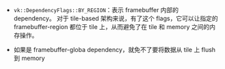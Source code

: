 
- `vk::DependencyFlags::BY_REGION`：表示 framebuffer 内部的 dependency。
  对于 tile-based 架构来说，有了这个 flags，它可以让指定的 framebuffer-region 都位于 tile 上，从而避免了在 tile 和 memory
  之间的内存操作。
  
- 如果是 framebuffer-globa dependency，就免不了要将数据从 tile 上 flush 到 memory
